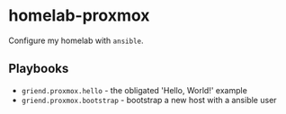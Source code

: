 # homelab-proxmox

Configure my homelab with `ansible`.

## Playbooks

- `griend.proxmox.hello` - the obligated 'Hello, World!' example
- `griend.proxmox.bootstrap` - bootstrap a new host with a ansible user
